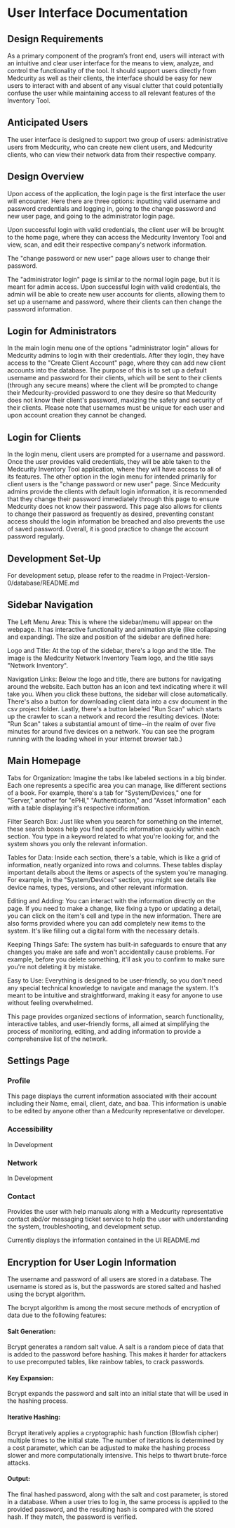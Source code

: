 # User Interface Documentation

## Design Requirements
As a primary component of the program’s front end, users will interact with an intuitive and clear user interface for the means to view, analyze, and control the functionality of the tool.
It should support users directly from Medcurity as well as their clients, the interface should be easy for new users to interact with and absent of any visual clutter that could potentially confuse the user
while maintaining access to all relevant features of the Inventory Tool. 

## Anticipated Users
The user interface is designed to support two group of users: administrative users from Medcurity, who can create new client users, and Medcurity clients, who can view their network data from their respective company.

## Design Overview
Upon access of the application, the login page is the first interface the user will encounter. Here there are three options: inputting valid username and password credentials and logging in, going to the change password and new user page, 
and going to the administrator login page. 

Upon successful login with valid credentials, the client user will be brought to the home page, where they can access the Medcurity Inventory Tool and view, scan, and edit their respective company's network information. 

The "change password or new user" page allows user to change their password.

The "administrator login" page is similar to the normal login page, but it is meant for admin access. Upon successful login with valid credentials, the admin will be able to create new user accounts for clients, allowing them to set up a 
username and password, where their clients can then change the password information.


## Login for Administrators

In the main login menu one of the options "administrator login" allows for Medcurity admins to login with their credentials. After they login, they have access to the "Create Client Account" page, where they can add new client accounts into the database.
The purpose of this is to set up a default username and password for their clients, which will be sent to their clients (through any secure means) where the client will be prompted to change their Medcurity-provided password to one they desire so that 
Medcurity does not know their client's password, maxizing the safety and security of their clients. Please note that usernames must be unique for each user and upon account creation they cannot be changed.

## Login for Clients

In the login menu, client users are prompted for a username and password. Once the user provides valid credentials, they will be able taken to the Medcurity Inventory Tool application, where they will have access to all of its features. 
The other option in the login menu for intended primarily for client users is the "change password or new user" page. Since Medcurity admins provide the clients with default login information, it is recommended that they change their password
immediately through this page to ensure Medcurity does not know their password. This page also allows for clients to change their password as frequently as desired, preventing constant access should the login information be breached and also prevents 
the use of saved password. Overall, it is good practice to change the account password regularly.

## Development Set-Up

For development setup, please refer to the readme in Project-Version-0/database/README.md


## Sidebar Navigation

The Left Menu Area:
This is where the sidebar/menu will appear on the webpage.
It has interactive functionality and animation style (like collapsing and expanding).
The size and position of the sidebar are defined here:

Logo and Title:
At the top of the sidebar, there's a logo and the title.
The image is the Medcurity Network Inventory Team logo, and the title says "Network Inventory".

Navigation Links:
Below the logo and title, there are buttons for navigating around the website.
Each button has an icon and text indicating where it will take you.
When you click these buttons, the sidebar will close automatically.
There's also a button for downloading client data into a csv document in the csv project folder.
Lastly, there's a button labeled "Run Scan" which starts up the crawler to scan a network and record the resulting devices. (Note: "Run Scan" takes a substantial amount of time--in the realm of over five minutes for around five devices on a network. You can see the program running with the loading wheel in your internet browser tab.)


## Main Homepage

Tabs for Organization:
Imagine the tabs like labeled sections in a big binder. Each one represents a specific area you can manage, like different sections of a book.
For example, there's a tab for "System/Devices," one for "Server," another for "ePHI," "Authentication," and "Asset Information" each with
a table displaying it's respective information.

Filter Search Box:
Just like when you search for something on the internet, these search boxes help you find specific information quickly within each section.
You type in a keyword related to what you're looking for, and the system shows you only the relevant information.

Tables for Data:
Inside each section, there's a table, which is like a grid of information, neatly organized into rows and columns.
These tables display important details about the items or aspects of the system you're managing.
For example, in the "System/Devices" section, you might see details like device names, types, versions, and other relevant information.

Editing and Adding:
You can interact with the information directly on the page. If you need to make a change, like fixing a typo or updating a detail, you can click on the item's cell and type in the new information.
There are also forms provided where you can add completely new items to the system. It's like filling out a digital form with the necessary details.

Keeping Things Safe:
The system has built-in safeguards to ensure that any changes you make are safe and won't accidentally cause problems.
For example, before you delete something, it'll ask you to confirm to make sure you're not deleting it by mistake.

Easy to Use:
Everything is designed to be user-friendly, so you don't need any special technical knowledge to navigate and manage the system.
It's meant to be intuitive and straightforward, making it easy for anyone to use without feeling overwhelmed.

This page provides organized sections of information, search functionality, interactive tables, and user-friendly forms, all aimed at simplifying the process of monitoring, editing, and adding information to provide a comprehensive list of the network.

## Settings Page

### Profile
This page displays the current information associated with their account including their Name, email, client, date, and baa. This information is unable to be edited by anyone other than a Medcurity representative or developer. 

### Accessibility
In Development

### Network
In Development

### Contact
Provides the user with help manuals along with a Medcurity representative contact abd/or messaging ticket service to help the user with understanding the system, troubleshooting, and development setup.

Currently displays the information contained in the UI README.md

## Encryption for User Login Information
The username and password of all users are stored in a database. The username is stored as is, but the passwords are stored salted and hashed using the bcrypt algorithm.

The bcrypt algorithm is among the most secure methods of encryption of data due to the following features: 


#### Salt Generation: 
Bcrypt generates a random salt value. A salt is a random piece of data that is added to the password before hashing. This makes it harder for attackers to use precomputed tables, like rainbow tables, to crack passwords.


#### Key Expansion: 
Bcrypt expands the password and salt into an initial state that will be used in the hashing process.


#### Iterative Hashing:
Bcrypt iteratively applies a cryptographic hash function (Blowfish cipher) multiple times to the initial state. The number of iterations is determined by a cost parameter, which can be adjusted to make the hashing process slower and more computationally intensive. This helps to thwart brute-force attacks.


#### Output: 
The final hashed password, along with the salt and cost parameter, is stored in a database. When a user tries to log in, the same process is applied to the provided password, and the resulting hash is compared with the stored hash. If they match, the password is verified.
